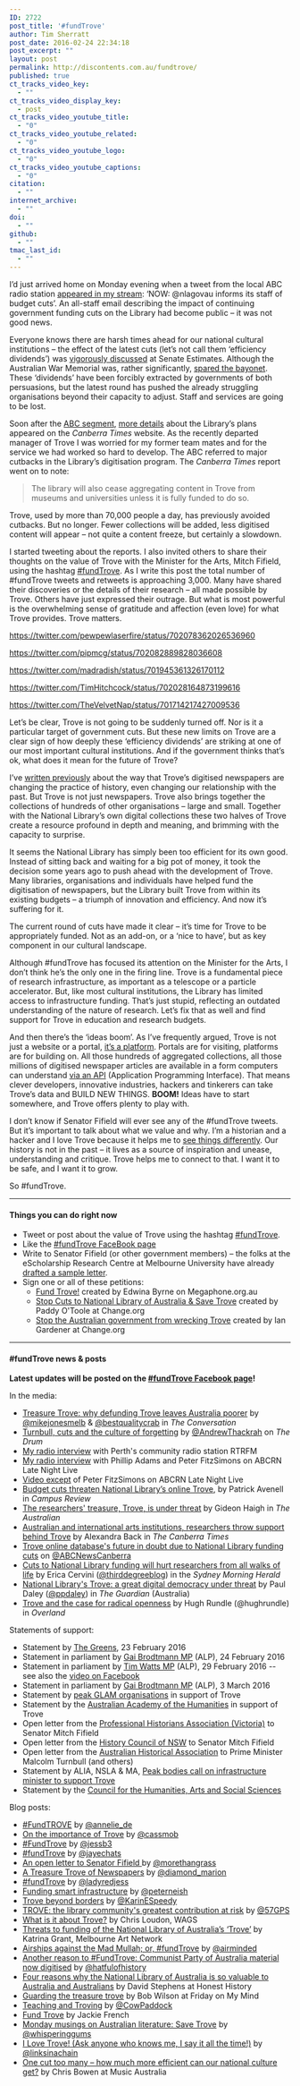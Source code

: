 ```yaml
---
ID: 2722
post_title: '#fundTrove'
author: Tim Sherratt
post_date: 2016-02-24 22:34:18
post_excerpt: ""
layout: post
permalink: http://discontents.com.au/fundtrove/
published: true
ct_tracks_video_key:
  - ""
ct_tracks_video_display_key:
  - post
ct_tracks_video_youtube_title:
  - "0"
ct_tracks_video_youtube_related:
  - "0"
ct_tracks_video_youtube_logo:
  - "0"
ct_tracks_video_youtube_captions:
  - "0"
citation:
  - ""
internet_archive:
  - ""
doi:
  - ""
github:
  - ""
tmac_last_id:
  - ""
---
```

I’d just arrived home on Monday evening when a tweet from the local ABC radio station <a href="https://twitter.com/666canberra/status/701649786043129856">appeared in my stream</a>: ‘NOW: @nlagovau informs its staff of budget cuts’. An all-staff email describing the impact of continuing government funding cuts on the Library had become public – it was not good news.

Everyone knows there are harsh times ahead for our national cultural institutions – the effect of the latest cuts (let’s not call them ‘efficiency dividends’) was <a href="http://www.abc.net.au/news/2016-02-11/senators-urge-federal-government-to-fund-institutions/7160370">vigorously discussed</a> at Senate Estimates. Although the Australian War Memorial was, rather significantly, <a href="http://www.theguardian.com/australia-news/postcolonial-blog/2016/feb/22/our-major-cultural-institutions-are-in-crisis-and-our-history-is-being-militarised">spared the bayonet</a>. These ‘dividends’ have been forcibly extracted by governments of both persuasions, but the latest round has pushed the already struggling organisations beyond their capacity to adjust. Staff and services are going to be lost.

Soon after the <a href="http://www.abc.net.au/news/2016-02-22/national-library-of-australia-funding-cuts/7190528">ABC segment</a>, <a href="http://www.canberratimes.com.au/national/budget-cuts-will-have-a-grave-impact-on-the-national-library-staff-told-20160222-gn0co2.html">more details</a> about the Library’s plans appeared on the <em>Canberra Times</em> website. As the recently departed manager of Trove I was worried for my former team mates and for the service we had worked so hard to develop. The ABC referred to major cutbacks in the Library’s digitisation program. The <em>Canberra Times</em> report went on to note:
<blockquote>The library will also cease aggregating content in Trove from museums and universities unless it is fully funded to do so.</blockquote>
Trove, used by more than 70,000 people a day, has previously avoided cutbacks. But no longer. Fewer collections will be added, less digitised content will appear – not quite a content freeze, but certainly a slowdown.

I started tweeting about the reports. I also invited others to share their thoughts on the value of Trove with the Minister for the Arts, Mitch Fifield, using the hashtag <a href="https://twitter.com/hashtag/fundtrove?f=tweets&amp;vertical=default&amp;src=hash">#fundTrove</a>. As I write this post the total number of #fundTrove tweets and retweets is approaching 3,000. Many have shared their discoveries or the details of their research – all made possible by Trove. Others have just expressed their outrage. But what is most powerful is the overwhelming sense of gratitude and affection (even love) for what Trove provides. Trove matters.

https://twitter.com/pewpewlaserfire/status/702078362026536960

https://twitter.com/pipmcg/status/702082889828036608

https://twitter.com/madradish/status/701945361326170112

https://twitter.com/TimHitchcock/status/702028164873199616

https://twitter.com/TheVelvetNap/status/701714217427009536

Let’s be clear, Trove is not going to be suddenly turned off. Nor is it a particular target of government cuts. But these new limits on Trove are a clear sign of how deeply these ‘efficiency dividends’ are striking at one of our most important cultural institutions. And if the government thinks that’s ok, what does it mean for the future of Trove?

I’ve <a href="http://discontents.com.au/asking-better-questions-history-trove-and-the-risks-that-count/">written previously</a> about the way that Trove’s digitised newspapers are changing the practice of history, even changing our relationship with the past. But Trove is not just newspapers. Trove also brings together the collections of hundreds of other organisations – large and small. Together with the National Library’s own digital collections these two halves of Trove create a resource profound in depth and meaning, and brimming with the capacity to surprise.

It seems the National Library has simply been too efficient for its own good. Instead of sitting back and waiting for a big pot of money, it took the decision some years ago to push ahead with the development of Trove. Many libraries, organisations and individuals have helped fund the digitisation of newspapers, but the Library built Trove from within its existing budgets – a triumph of innovation and efficiency. And now it’s suffering for it.

The current round of cuts have made it clear – it’s time for Trove to be appropriately funded. Not as an add-on, or a ‘nice to have’, but as key component in our cultural landscape.

Although #fundTrove has focused its attention on the Minister for the Arts, I don’t think he’s the only one in the firing line. Trove is a fundamental piece of research infrastructure, as important as a telescope or a particle accelerator. But, like most cultural institutions, the Library has limited access to infrastructure funding. That’s just stupid, reflecting an outdated understanding of the nature of research. Let’s fix that as well and find support for Trove in education and research budgets.

And then there’s the ‘ideas boom’. As I’ve frequently argued, Trove is not just a website or a portal, <a href="https://www.nla.gov.au/our-publications/staff-papers/from-portal-to-platform">it’s a platform</a>. Portals are for visiting, platforms are for building on. All those hundreds of aggregated collections, all those millions of digitised newspaper articles are available in a form computers can understand <a href="http://help.nla.gov.au/trove/building-with-trove">via an API</a> (Application Programming Interface). That means clever developers, innovative industries, hackers and tinkerers can take Trove’s data and BUILD NEW THINGS. <strong>BOOM!</strong> Ideas have to start somewhere, and Trove offers plenty to play with.

I don’t know if Senator Fifield will ever see any of the #fundTrove tweets. But it’s important to talk about what we value and why. I’m a historian and a hacker and I love Trove because it helps me to <a href="http://discontents.com.au/?s=trove">see things differently</a>. Our history is not in the past – it lives as a source of inspiration and unease, understanding and critique. Trove helps me to connect to that. I want it to be safe, and I want it to grow.

So #fundTrove.

<hr />

<h4>Things you can do right now</h4>
<ul>
	<li>Tweet or post about the value of Trove using the hashtag <a href="https://twitter.com/hashtag/fundtrove?f=tweets&amp;vertical=default&amp;src=hash">#fundTrove</a>.</li>
	<li>Like the <a href="https://www.facebook.com/fundtrove/">#fundTrove FaceBook page</a></li>
	<li>Write to Senator Fifield (or other government members) – the folks at the eScholarship Research Centre at Melbourne University have already <a href="https://anneliedevilliers.wordpress.com/2016/02/23/fundtrove/">drafted a sample letter</a>.</li>
	<li>Sign one or all of these petitions:
<ul>
	<li><a href="https://www.megaphone.org.au/petitions/fund-trove-1">Fund Trove!</a> created by Edwina Byrne on Megaphone.org.au</li>
	<li><a href="https://www.change.org/p/malcolm-turnbull-mp-stop-cuts-to-national-library-of-australia-save-trove">Stop Cuts to National Library of Australia &amp; Save Trove</a> created by Paddy O'Toole at Change.org</li>
	<li><a href="https://www.change.org/p/your-local-government-representitive-stop-the-australian-government-from-wrecking-trove">Stop the Australian government from wrecking Trove</a> created by Ian Gardener at Change.org</li>
</ul>
</li>
</ul>

<hr />

<h4>#fundTrove news &amp; posts</h4>
<strong>Latest updates will be posted on the <a href="https://www.facebook.com/fundtrove/">#fundTrove Facebook page</a>!</strong>

In the media:
<ul>
	<li><a href="https://theconversation.com/treasure-trove-why-defunding-trove-leaves-australia-poorer-55217">Treasure Trove: why defunding Trove leaves Australia poorer</a> by <a href="http://twitter.com/mikejonesmelb">@mikejonesmelb</a> &amp; <a href="http://twitter.com/bestqualitycrab">@bestqualitycrab</a> in <em>The Conversation</em></li>
	<li><a href="http://www.abc.net.au/news/2016-02-29/thackrah-turnbull,-cuts-and-the-culture-of-forgetting/7206890">Turnbull, cuts and the culture of forgetting</a> by <a href="http://twitter.com/AndrewThackrah">@AndrewThackrah</a> on <em>The Drum</em></li>
	<li><a href="https://rtrfm.com.au/story/fundtrove/">My radio interview</a> with Perth's community radio station RTRFM</li>
	<li><a href="https://radio.abc.net.au/programitem/pgwdVYoY1G?play=true">My radio interview</a> with Phillip Adams and Peter FitzSimons on ABCRN Late Night Live</li>
	<li><a href="https://youtu.be/av0iOt7xuT4">Video except</a> of Peter FitzSimons on ABCRN Late Night Live</li>
	<li><a href="http://www.campusreview.com.au/2016/03/budget-cuts-threaten-national-librarys-humanities-resource-trove/">Budget cuts threaten National Library’s online Trove</a>, by Patrick Avenell in <em>Campus Review</em></li>
	<li><a href="http://www.theaustralian.com.au/sport/opinion/gideon-haigh/the-researchers-treasure-trove-is-under-threat/news-story/5655c942c1bad60a1b6470abc1a8eea3">The researchers' treasure, Trove, is under threat</a> by Gideon Haigh in <em>The Australian</em></li>
	<li><a href="http://www.canberratimes.com.au/act-news/australian-and-international-arts-institutions-researchers-throw-support-behind-trove-20160307-gncn97.html">Australian and international arts institutions, researchers throw support behind Trove</a> by Alexandra Back in <em>The Canberra Times</em></li>
	<li><a href="http://www.abc.net.au/news/2016-03-12/future-of-national-librarys-trove-online-database-in-doubt/7242182">Trove online database's future in doubt due to National Library funding cuts</a> on <a href="http://twitter.com/abcnewscanberra">@ABCNewsCanberra</a></li>
	<li><a href="http://www.smh.com.au/national/education/cuts-to-national-library-funding-will-hurt-researchers-from-all-walks-of-life-20160310-gnfbb4.html">Cuts to National Library funding will hurt researchers from all walks of life</a> by Erica Cervini (<a href="http://twitter.com/thirddegreeblog">@thirddegreeblog</a>) in the <em>Sydney Morning Herald</em></li>
	<li><a href="http://www.theguardian.com/books/2016/mar/14/national-librarys-trove-a-great-digital-democracy-under-threat">National Library's Trove: a great digital democracy under threat</a> by Paul Daley (<a href="http://twitter.com/ppdaley">@ppdaley</a>) in <em>The Guardian</em> (Australia)</li>
	<li><a href="https://overland.org.au/2016/03/trove-and-the-case-for-radical-openness/">Trove and the case for radical openness</a> by Hugh Rundle (@hughrundle) in <em>Overland</em></li>
</ul>
Statements of support:
<ul>
	<li>Statement by <a href="http://www.actgreens.org.au/cuts_to_cultural_institutions_must_be_reversed">The Greens</a>, 23 February 2016</li>
	<li>Statement in parliament by <a href="http://www.openaustralia.org.au/debate/?id=2016-02-24.41.2">Gai Brodtmann MP</a> (ALP), 24 February 2016</li>
	<li>Statement in parliament by <a href="http://www.openaustralia.org.au/debate/?id=2016-02-29.44.2">Tim Watts MP</a> (ALP), 29 February 2016 -- see also the <a href="https://www.facebook.com/timwattsmp/videos/1000001233369095/">video on Facebook</a></li>
	<li>Statement in parliament by <a href="http://www.openaustralia.org.au/debates/?id=2016-03-03.125.1#g125.2">Gai Brodtmann MP</a> (ALP), 3 March 2016</li>
	<li>Statement by <a href="http://www.archivists.org.au/news/glam-peak-bodies-statement-of-support-for-trove">peak GLAM organisations</a> in support of Trove</li>
	<li>Statement by the <a href="http://www.humanities.org.au/News/News/tabid/109/articleType/ArticleView/articleId/1998/Critical-research-infrastructure-at-risk.aspx">Australian Academy of the Humanities</a> in support of Trove</li>
	<li>Open letter from the <a href="http://www.phavic.org.au/news-items/2016/3/9/7n98dp2lvxefaz5gp8dpfzzgecoce1">Professional Historians Association (Victoria)</a> to Senator Mitch Fifield</li>
	<li>Open letter from the <a href="http://www.historycouncilnsw.org.au/news/post/advocacy-funding-cuts/">History Council of NSW</a> to Senator Mitch Fifield</li>
	<li>Open letter from the <a href="http://www.theaha.org.au/aha-criticises-efficiency-dividends/">Australian Historical Association</a> to Prime Minister Malcolm Turnbull (and others)</li>
	<li>Statement by ALIA, NSLA &amp; MA, <a href="https://www.alia.org.au/peak-bodies-advocate-trove">Peak bodies call on infrastructure minister to support Trove</a></li>
	<li>Statement by the <a href="https://www.facebook.com/CHASSAustralia/posts/1034664969928632">Council for the Humanities, Arts and Social Sciences</a></li>
</ul>
Blog posts:
<ul>
	<li><a href="https://anneliedevilliers.wordpress.com/2016/02/23/fundtrove/">#FundTROVE</a> by <a href="http://twitter.com/annelie_de">@annelie_de</a></li>
	<li><a href="https://cassmob.wordpress.com/2016/02/25/on-the-importance-of-trove/">On the importance of Trove</a> by <a href="http://twitter.com/@cassmob">@cassmob</a></li>
	<li><a href="https://ancestrysearch.wordpress.com/2016/02/25/fundtrove/">#FundTrove</a> by <a href="http://twitter.com/jessb3">@jessb3</a></li>
	<li><a href="http://jayeweatherburn.com/2016/02/25/fundtrove/">#fundTrove</a> by <a href="http://twitter.com/jayechats">@jayechats</a></li>
	<li><a href="https://inthemailbox.wordpress.com/2016/02/26/an-open-letter-to-senator-fifield/">An open letter to Senator Fifield </a>by <a href="http://twitter.com/morethangrass">@morethangrass</a></li>
	<li><a href="https://learnearnandreturn.wordpress.com/2016/02/27/a-treasure-trove-of-newspapers/">A Treasure Trove of Newspapers</a> by <a href="http://twitter.com/diamond_marion">@diamond_marion</a></li>
	<li><a href="http://www.jessicawhite.com.au/ladyredjess/2016/2/29/fundtrove">#fundTrove</a> by <a href="http://twitter.com/ladyredjess">@ladyredjess</a></li>
	<li><a href="http://peter.neish.net/funding-smart-infrastructure/">Funding smart infrastructure</a> by <a href="http://twitter.com/peterneish">@peterneish</a></li>
	<li><a href="https://karinspeedy.wordpress.com/2016/03/01/trove-beyond-borders/">Trove beyond borders</a> by <a href="http:////twitter.com/KarinESpeedy">@KarinESpeedy</a></li>
	<li><a href="http://librariessa.blogspot.com.au/2016/03/trove-library-communitys-greatest.html">TROVE: the library community's greatest contribution at risk</a> by <a href="http://twitter.com/57GPS">@57GPS</a></li>
	<li><a href="http://blog.wags.org.au/index.php/opinions/46-what-is-it-about-trove">What is it about Trove?</a> by Chris Loudon, WAGS</li>
	<li><a href="http://melbourneartnetwork.com.au/2016/03/04/threats-to-funding-of-the-national-library-of-australias-trove/">Threats to funding of the National Library of Australia’s ‘Trove’</a> by Katrina Grant, Melbourne Art Network</li>
	<li><a href="http://airminded.org/2016/03/05/airships-against-the-mad-mullah-or-fundtrove/">Airships against the Mad Mullah; or, #fundTrove</a> by <a href="http://twitter.com/airminded">@airminded</a></li>
	<li><a href="https://hatfulofhistory.wordpress.com/2016/03/05/another-reason-to-fundtrove-communist-party-of-australia-material-now-digitised/">Another reason to #FundTrove: Communist Party of Australia material now digitised</a> by <a href="http://twitter.com/hatfulofhistory">@hatfulofhistory</a></li>
	<li><a href="http://honesthistory.net.au/wp/four-reasons-why-the-national-library-of-australia-is-so-valuable/">Four reasons why the National Library of Australia is so valuable to Australia and Australians</a> by David Stephens at Honest History</li>
	<li><a href="http://bobwords.com.au/guarding-treasure-trove/">Guarding the treasure trove</a> by Bob Wilson at Friday on My Mind</li>
	<li><a href="https://robbiesspot.wordpress.com/2016/03/12/teaching-and-troving/">Teaching and Troving</a> by <a href="http://twitter.com/CowPaddock">@CowPaddock</a></li>
	<li><a href="http://www.jackiefrench.com/#!Save-Trove/w0hq8/56e63ad00cf2546dc0dbc57f">Fund Trove</a> by Jackie French</li>
	<li><a href="http://whisperinggums.com/2016/03/14/monday-musings-on-australian-literature-save-trove/">Monday musings on Australian literature: Save Trove</a> by <a href="http://twitter.com/whisperinggums">@whisperinggums</a></li>
	<li><a href="http://linksinachain.blogspot.com.au/2016/03/i-love-trove-ask-anyone-who-knows-me-i.html">I Love Trove! (Ask anyone who knows me, I say it all the time!)</a> by <a href="http://twitter.com/linksinachain">@linksinachain</a></li>
	<li><a href="https://musicaustralia.org.au/2016/03/one-cut-too-many-how-much-more-efficient-can-our-national-culture-get/">One cut too many – how much more efficient can our national culture get?</a> by Chris Bowen at Music Australia</li>
</ul>